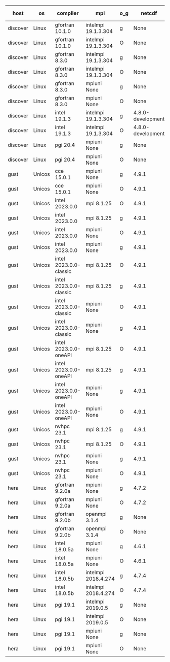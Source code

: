 

| host     | os       | compiler                              | mpi                      | o_g        | netcdf        | build       | u_pass          | u_fail          | s_pass            | s_fail            | e_pass             | e_fail             | nuopc_pass       | nuopc_fail       | artifacts link          |
|----------|----------|---------------------------------------|--------------------------|------------|---------------|-------------|-----------------|-----------------|-------------------|-------------------|--------------------|--------------------|------------------|------------------|-------------------------|
| discover | Linux | gfortran 10.1.0 | intelmpi 19.1.3.304  | g | None  | PASS | 13909 | 15 | 49 | 0 | 81 | 0 | 52 | 0 | <a href="https://github.com/esmf-org/esmf-test-artifacts/tree/626e948288f480ac4e881e15fe74d0fcc5bff040/feature_hconfig/gfortran/10.1.0/g/intelmpi/19.1.3.304" target="_blank">626e948</a> | 
| discover | Linux | gfortran 10.1.0 | intelmpi 19.1.3.304  | O | None  | PASS | 13909 | 15 | 49 | 0 | 81 | 0 | 52 | 0 | <a href="https://github.com/esmf-org/esmf-test-artifacts/tree/495243b433677ab38081162777b686f5b3dca3d1/feature_hconfig/gfortran/10.1.0/O/intelmpi/19.1.3.304" target="_blank">495243b</a> | 
| discover | Linux | gfortran 8.3.0 | intelmpi 19.1.3.304  | g | None  | PASS | 13909 | 15 | 49 | 0 | 81 | 0 | 52 | 0 | <a href="https://github.com/esmf-org/esmf-test-artifacts/tree/a21919e0c5c2577ec6758ba38d81084df37851be/feature_hconfig/gfortran/8.3.0/g/intelmpi/19.1.3.304" target="_blank">a21919e</a> | 
| discover | Linux | gfortran 8.3.0 | intelmpi 19.1.3.304  | O | None  | PASS | 13909 | 15 | 49 | 0 | 81 | 0 | 52 | 0 | <a href="https://github.com/esmf-org/esmf-test-artifacts/tree/b2e85a47f7907ccc49103e5a5ba9ebe74c29296f/feature_hconfig/gfortran/8.3.0/O/intelmpi/19.1.3.304" target="_blank">b2e85a4</a> | 
| discover | Linux | gfortran 8.3.0 | mpiuni None  | g | None  | PASS | 12344 | 0 | 8 | 0 | 44 | 0 | None | None | <a href="https://github.com/esmf-org/esmf-test-artifacts/tree/6cde54f454f57cff50c727d7a89bf01359318d91/feature_hconfig/gfortran/8.3.0/g/mpiuni/None" target="_blank">6cde54f</a> | 
| discover | Linux | gfortran 8.3.0 | mpiuni None  | O | None  | PASS | 12344 | 0 | 8 | 0 | 44 | 0 | None | None | <a href="https://github.com/esmf-org/esmf-test-artifacts/tree/451536955f13b0112b8b181e532e3fdddcbffe28/feature_hconfig/gfortran/8.3.0/O/mpiuni/None" target="_blank">4515369</a> | 
| discover | Linux | intel 19.1.3 | intelmpi 19.1.3.304  | g | 4.8.0-development  | PASS | 13924 | 0 | 49 | 0 | 81 | 0 | 52 | 0 | <a href="https://github.com/esmf-org/esmf-test-artifacts/tree/ab473bac7d94acecb9bc386f4025a52a9ddbb031/feature_hconfig/intel/19.1.3/g/intelmpi/19.1.3.304" target="_blank">ab473ba</a> | 
| discover | Linux | intel 19.1.3 | intelmpi 19.1.3.304  | O | 4.8.0-development  | PASS | 13924 | 0 | 49 | 0 | 81 | 0 | 52 | 0 | <a href="https://github.com/esmf-org/esmf-test-artifacts/tree/f43a491816a8f340a6bf34887f6c35f2ab78bbc0/feature_hconfig/intel/19.1.3/O/intelmpi/19.1.3.304" target="_blank">f43a491</a> | 
| discover | Linux | pgi 20.4 | mpiuni None  | g | None  | PASS | 11719 | 625 | 4 | 4 | 41 | 3 | None | None | <a href="https://github.com/esmf-org/esmf-test-artifacts/tree/29aebbf030f0712a5c3b3a34c4b826ca3f84f3b7/feature_hconfig/pgi/20.4/g/mpiuni/None" target="_blank">29aebbf</a> | 
| discover | Linux | pgi 20.4 | mpiuni None  | O | None  | PASS | 11719 | 625 | 6 | 2 | 41 | 3 | None | None | <a href="https://github.com/esmf-org/esmf-test-artifacts/tree/ebf267f539ff8d9ddd3a5c7292e782a41cff1e05/feature_hconfig/pgi/20.4/O/mpiuni/None" target="_blank">ebf267f</a> | 
| gust | Unicos | cce 15.0.1 | mpiuni None  | g | 4.9.1  | PASS | None | None | None | None | None | None | None | None | <a href="https://github.com/esmf-org/esmf-test-artifacts/tree/8d6982ae705fd46674bff86520efae3d84045806/feature_hconfig/cce/15.0.1/g/mpiuni/None" target="_blank">8d6982a</a> | 
| gust | Unicos | cce 15.0.1 | mpiuni None  | O | 4.9.1  | PASS | None | None | None | None | None | None | None | None | <a href="https://github.com/esmf-org/esmf-test-artifacts/tree/1b82622265acd80a6f24d7bcad66a07cd70c771f/feature_hconfig/cce/15.0.1/O/mpiuni/None" target="_blank">1b82622</a> | 
| gust | Unicos | intel 2023.0.0 | mpi 8.1.25  | O | 4.9.1  | PASS | 13924 | 0 | 49 | 0 | 81 | 0 | 52 | 0 | <a href="https://github.com/esmf-org/esmf-test-artifacts/tree/7dc9e56905d947438ab304f19a9565ab54485100/feature_hconfig/intel/2023.0.0/O/mpi/8.1.25" target="_blank">7dc9e56</a> | 
| gust | Unicos | intel 2023.0.0 | mpi 8.1.25  | g | 4.9.1  | PASS | 13924 | 0 | 49 | 0 | 81 | 0 | 52 | 0 | <a href="https://github.com/esmf-org/esmf-test-artifacts/tree/71505447fb143d2779cdbf89ad48f5cfbcf1d38f/feature_hconfig/intel/2023.0.0/g/mpi/8.1.25" target="_blank">7150544</a> | 
| gust | Unicos | intel 2023.0.0 | mpiuni None  | O | 4.9.1  | PASS | 12344 | 0 | 8 | 0 | 44 | 0 | None | None | <a href="https://github.com/esmf-org/esmf-test-artifacts/tree/8de2246be539a805c41bbeeae85cf84c35043bb4/feature_hconfig/intel/2023.0.0/O/mpiuni/None" target="_blank">8de2246</a> | 
| gust | Unicos | intel 2023.0.0 | mpiuni None  | g | 4.9.1  | PASS | 12344 | 0 | 8 | 0 | 44 | 0 | None | None | <a href="https://github.com/esmf-org/esmf-test-artifacts/tree/327aa351912719c905a6baca79ef2bf83916e2e3/feature_hconfig/intel/2023.0.0/g/mpiuni/None" target="_blank">327aa35</a> | 
| gust | Unicos | intel 2023.0.0-classic | mpi 8.1.25  | O | 4.9.1  | PASS | 13924 | 0 | 49 | 0 | 81 | 0 | 52 | 0 | <a href="https://github.com/esmf-org/esmf-test-artifacts/tree/c37d7e7b956a8b2ee4e037aca3fa62460fa4ad13/feature_hconfig/intel/2023.0.0-classic/O/mpi/8.1.25" target="_blank">c37d7e7</a> | 
| gust | Unicos | intel 2023.0.0-classic | mpi 8.1.25  | g | 4.9.1  | PASS | 13924 | 0 | 49 | 0 | 81 | 0 | 52 | 0 | <a href="https://github.com/esmf-org/esmf-test-artifacts/tree/4d3115d78366d9caf5e9e8e41db768ca3c53b6df/feature_hconfig/intel/2023.0.0-classic/g/mpi/8.1.25" target="_blank">4d3115d</a> | 
| gust | Unicos | intel 2023.0.0-classic | mpiuni None  | O | 4.9.1  | PASS | 12344 | 0 | 8 | 0 | 44 | 0 | None | None | <a href="https://github.com/esmf-org/esmf-test-artifacts/tree/9a761a77cb91097815b9462b01011d3edff31998/feature_hconfig/intel/2023.0.0-classic/O/mpiuni/None" target="_blank">9a761a7</a> | 
| gust | Unicos | intel 2023.0.0-classic | mpiuni None  | g | 4.9.1  | PASS | 12344 | 0 | 8 | 0 | 44 | 0 | None | None | <a href="https://github.com/esmf-org/esmf-test-artifacts/tree/f88ab56afdc70015582cf06352d21272002e78c2/feature_hconfig/intel/2023.0.0-classic/g/mpiuni/None" target="_blank">f88ab56</a> | 
| gust | Unicos | intel 2023.0.0-oneAPI | mpi 8.1.25  | O | 4.9.1  | PASS | 13924 | 0 | 48 | 1 | 81 | 0 | 40 | 12 | <a href="https://github.com/esmf-org/esmf-test-artifacts/tree/02136aebf038b9c9790fc559038aff4a4e5517a1/feature_hconfig/intel/2023.0.0-oneAPI/O/mpi/8.1.25" target="_blank">02136ae</a> | 
| gust | Unicos | intel 2023.0.0-oneAPI | mpi 8.1.25  | g | 4.9.1  | PASS | 13924 | 0 | 49 | 0 | 81 | 0 | 40 | 12 | <a href="https://github.com/esmf-org/esmf-test-artifacts/tree/3471be0d2b77b1b5809df03374c85b4803a4d2db/feature_hconfig/intel/2023.0.0-oneAPI/g/mpi/8.1.25" target="_blank">3471be0</a> | 
| gust | Unicos | intel 2023.0.0-oneAPI | mpiuni None  | g | 4.9.1  | PASS | 12344 | 0 | 8 | 0 | 44 | 0 | None | None | <a href="https://github.com/esmf-org/esmf-test-artifacts/tree/f7dacad422c6064bf6c21b7848cf943bf45b6f58/feature_hconfig/intel/2023.0.0-oneAPI/g/mpiuni/None" target="_blank">f7dacad</a> | 
| gust | Unicos | intel 2023.0.0-oneAPI | mpiuni None  | O | 4.9.1  | PASS | 12344 | 0 | 8 | 0 | 44 | 0 | None | None | <a href="https://github.com/esmf-org/esmf-test-artifacts/tree/aa70e50803c038a87d79a182d2c10441d4258a80/feature_hconfig/intel/2023.0.0-oneAPI/O/mpiuni/None" target="_blank">aa70e50</a> | 
| gust | Unicos | nvhpc 23.1 | mpi 8.1.25  | g | 4.9.1  | PASS | None | None | None | None | None | None | None | None | <a href="https://github.com/esmf-org/esmf-test-artifacts/tree/a6403c77fae50e8729f9348c0c42157cf09b2a7e/feature_hconfig/nvhpc/23.1/g/mpi/8.1.25" target="_blank">a6403c7</a> | 
| gust | Unicos | nvhpc 23.1 | mpi 8.1.25  | O | 4.9.1  | PASS | None | None | None | None | None | None | None | None | <a href="https://github.com/esmf-org/esmf-test-artifacts/tree/5caaa2700b681c785efc908559f70f82aec5ee96/feature_hconfig/nvhpc/23.1/O/mpi/8.1.25" target="_blank">5caaa27</a> | 
| gust | Unicos | nvhpc 23.1 | mpiuni None  | g | 4.9.1  | PASS | 11707 | 637 | 4 | 4 | 41 | 3 | None | None | <a href="https://github.com/esmf-org/esmf-test-artifacts/tree/4a476868b5e707ba6fa8abe5b994b5b85052880f/feature_hconfig/nvhpc/23.1/g/mpiuni/None" target="_blank">4a47686</a> | 
| gust | Unicos | nvhpc 23.1 | mpiuni None  | O | 4.9.1  | PASS | 12342 | 2 | 8 | 0 | 44 | 0 | None | None | <a href="https://github.com/esmf-org/esmf-test-artifacts/tree/437a53b511dbe58912f4113c6db21951c4daf63e/feature_hconfig/nvhpc/23.1/O/mpiuni/None" target="_blank">437a53b</a> | 
| hera | Linux | gfortran 9.2.0a | mpiuni None  | g | 4.7.2  | PASS | 12344 | 0 | 8 | 0 | 44 | 0 | None | None | <a href="https://github.com/esmf-org/esmf-test-artifacts/tree/0d6cb8af08cd2558fe8deb65086cb2189a2d02d8/feature_hconfig/gfortran/9.2.0a/g/mpiuni/None" target="_blank">0d6cb8a</a> | 
| hera | Linux | gfortran 9.2.0a | mpiuni None  | O | 4.7.2  | PASS | 12344 | 0 | 8 | 0 | 44 | 0 | None | None | <a href="https://github.com/esmf-org/esmf-test-artifacts/tree/dc02956c1de74e051cff98d14512a5e83c518d26/feature_hconfig/gfortran/9.2.0a/O/mpiuni/None" target="_blank">dc02956</a> | 
| hera | Linux | gfortran 9.2.0b | openmpi 3.1.4  | g | None  | PASS | 13924 | 0 | 49 | 0 | 81 | 0 | 52 | 0 | <a href="https://github.com/esmf-org/esmf-test-artifacts/tree/e5fb8515033953921ac7f5c7190cfee4ade7a9bf/feature_hconfig/gfortran/9.2.0b/g/openmpi/3.1.4" target="_blank">e5fb851</a> | 
| hera | Linux | gfortran 9.2.0b | openmpi 3.1.4  | O | None  | PASS | 13924 | 0 | 49 | 0 | 81 | 0 | 52 | 0 | <a href="https://github.com/esmf-org/esmf-test-artifacts/tree/b2dd3349cdd2e880abb6e0c286e620f67cb531f7/feature_hconfig/gfortran/9.2.0b/O/openmpi/3.1.4" target="_blank">b2dd334</a> | 
| hera | Linux | intel 18.0.5a | mpiuni None  | g | 4.6.1  | PASS | 12344 | 0 | 8 | 0 | 44 | 0 | None | None | <a href="https://github.com/esmf-org/esmf-test-artifacts/tree/52dd665963ff8235bc3359685d37c5be54b28b17/feature_hconfig/intel/18.0.5a/g/mpiuni/None" target="_blank">52dd665</a> | 
| hera | Linux | intel 18.0.5a | mpiuni None  | O | 4.6.1  | PASS | 12344 | 0 | 8 | 0 | 44 | 0 | None | None | <a href="https://github.com/esmf-org/esmf-test-artifacts/tree/74d44edae2647b50971c02b34c29e08673918fde/feature_hconfig/intel/18.0.5a/O/mpiuni/None" target="_blank">74d44ed</a> | 
| hera | Linux | intel 18.0.5b | intelmpi 2018.4.274  | g | 4.7.4  | PASS | 13924 | 0 | 49 | 0 | 81 | 0 | 52 | 0 | <a href="https://github.com/esmf-org/esmf-test-artifacts/tree/6887d8183d364c370d1e083ea67d82302b1af56a/feature_hconfig/intel/18.0.5b/g/intelmpi/2018.4.274" target="_blank">6887d81</a> | 
| hera | Linux | intel 18.0.5b | intelmpi 2018.4.274  | O | 4.7.4  | PASS | 13924 | 0 | 49 | 0 | 81 | 0 | 52 | 0 | <a href="https://github.com/esmf-org/esmf-test-artifacts/tree/75150941e5d199f366a32f307945bad6e7ed95f5/feature_hconfig/intel/18.0.5b/O/intelmpi/2018.4.274" target="_blank">7515094</a> | 
| hera | Linux | pgi 19.1 | intelmpi 2019.0.5  | g | None  | PASS | 13047 | 877 | None | None | None | None | None | None | <a href="https://github.com/esmf-org/esmf-test-artifacts/tree/0c972537385f759e11155b07bffc9453b3a19097/feature_hconfig/pgi/19.1/g/intelmpi/2019.0.5" target="_blank">0c97253</a> | 
| hera | Linux | pgi 19.1 | intelmpi 2019.0.5  | O | None  | PASS | 13095 | 829 | None | None | None | None | None | None | <a href="https://github.com/esmf-org/esmf-test-artifacts/tree/2f9a746bb4e7e419781a8335adfa4bff6693357f/feature_hconfig/pgi/19.1/O/intelmpi/2019.0.5" target="_blank">2f9a746</a> | 
| hera | Linux | pgi 19.1 | mpiuni None  | g | None  | PASS | 11719 | 625 | 4 | 4 | None | None | None | None | <a href="https://github.com/esmf-org/esmf-test-artifacts/tree/606879c90c933722ca7fd162d25b517edfaffa7f/feature_hconfig/pgi/19.1/g/mpiuni/None" target="_blank">606879c</a> | 
| hera | Linux | pgi 19.1 | mpiuni None  | O | None  | PASS | 11719 | 625 | 6 | 2 | 41 | 3 | None | None | <a href="https://github.com/esmf-org/esmf-test-artifacts/tree/528003ddbc4bb867c9cb0434d544fcff74708f65/feature_hconfig/pgi/19.1/O/mpiuni/None" target="_blank">528003d</a> | 
